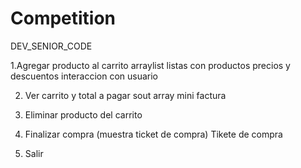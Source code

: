 # Competition
DEV_SENIOR_CODE



 1.Agregar producto al carrito
    arraylist
    listas con productos precios y descuentos
    interaccion con usuario

 2. Ver carrito y total a pagar
    sout array
    mini factura

 3. Eliminar producto del carrito

 4. Finalizar compra (muestra ticket de compra)
        Tikete de compra


 5. Salir